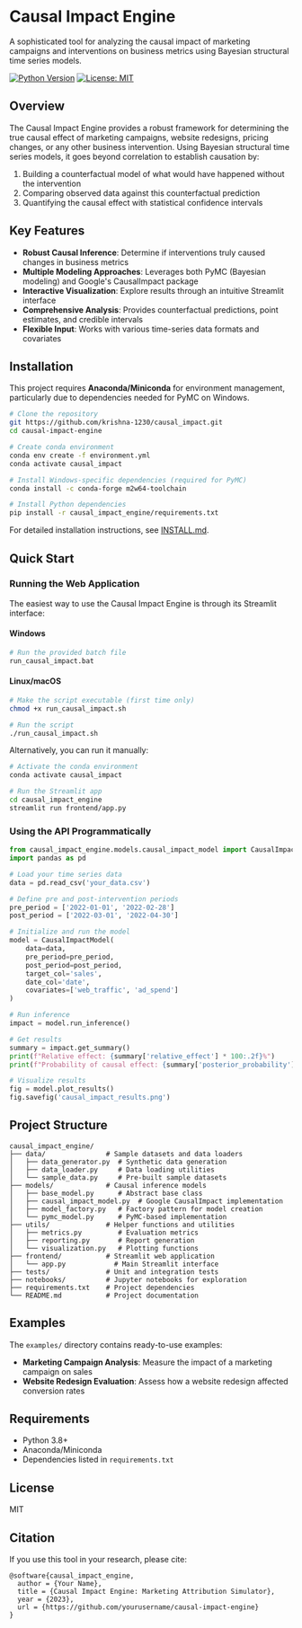 # Causal Impact Engine

A sophisticated tool for analyzing the causal impact of marketing campaigns and interventions on business metrics using Bayesian structural time series models.

[![Python Version](https://img.shields.io/badge/python-3.8%2B-blue)](https://www.python.org/downloads/)
[![License: MIT](https://img.shields.io/badge/License-MIT-yellow.svg)](https://opensource.org/licenses/MIT)

## Overview

The Causal Impact Engine provides a robust framework for determining the true causal effect of marketing campaigns, website redesigns, pricing changes, or any other business intervention. Using Bayesian structural time series models, it goes beyond correlation to establish causation by:

1. Building a counterfactual model of what would have happened without the intervention
2. Comparing observed data against this counterfactual prediction
3. Quantifying the causal effect with statistical confidence intervals

## Key Features

- **Robust Causal Inference**: Determine if interventions truly caused changes in business metrics
- **Multiple Modeling Approaches**: Leverages both PyMC (Bayesian modeling) and Google's CausalImpact package
- **Interactive Visualization**: Explore results through an intuitive Streamlit interface
- **Comprehensive Analysis**: Provides counterfactual predictions, point estimates, and credible intervals
- **Flexible Input**: Works with various time-series data formats and covariates

## Installation

This project requires **Anaconda/Miniconda** for environment management, particularly due to dependencies needed for PyMC on Windows.

```bash
# Clone the repository
git https://github.com/krishna-1230/causal_impact.git
cd causal-impact-engine

# Create conda environment
conda env create -f environment.yml
conda activate causal_impact

# Install Windows-specific dependencies (required for PyMC)
conda install -c conda-forge m2w64-toolchain

# Install Python dependencies
pip install -r causal_impact_engine/requirements.txt
```

For detailed installation instructions, see [INSTALL.md](INSTALL.md).

## Quick Start

### Running the Web Application

The easiest way to use the Causal Impact Engine is through its Streamlit interface:

#### Windows
```bash
# Run the provided batch file
run_causal_impact.bat
```

#### Linux/macOS
```bash
# Make the script executable (first time only)
chmod +x run_causal_impact.sh

# Run the script
./run_causal_impact.sh
```

Alternatively, you can run it manually:

```bash
# Activate the conda environment
conda activate causal_impact

# Run the Streamlit app
cd causal_impact_engine
streamlit run frontend/app.py
```

### Using the API Programmatically

```python
from causal_impact_engine.models.causal_impact_model import CausalImpactModel
import pandas as pd

# Load your time series data
data = pd.read_csv('your_data.csv')

# Define pre and post-intervention periods
pre_period = ['2022-01-01', '2022-02-28']
post_period = ['2022-03-01', '2022-04-30']

# Initialize and run the model
model = CausalImpactModel(
    data=data, 
    pre_period=pre_period, 
    post_period=post_period,
    target_col='sales',
    date_col='date',
    covariates=['web_traffic', 'ad_spend']
)

# Run inference
impact = model.run_inference()

# Get results
summary = impact.get_summary()
print(f"Relative effect: {summary['relative_effect'] * 100:.2f}%")
print(f"Probability of causal effect: {summary['posterior_probability']:.2f}")

# Visualize results
fig = model.plot_results()
fig.savefig('causal_impact_results.png')
```

## Project Structure

```
causal_impact_engine/
├── data/               # Sample datasets and data loaders
│   ├── data_generator.py  # Synthetic data generation
│   ├── data_loader.py     # Data loading utilities
│   └── sample_data.py     # Pre-built sample datasets
├── models/             # Causal inference models
│   ├── base_model.py      # Abstract base class
│   ├── causal_impact_model.py  # Google CausalImpact implementation
│   ├── model_factory.py   # Factory pattern for model creation
│   └── pymc_model.py      # PyMC-based implementation
├── utils/              # Helper functions and utilities
│   ├── metrics.py         # Evaluation metrics
│   ├── reporting.py       # Report generation
│   └── visualization.py   # Plotting functions
├── frontend/           # Streamlit web application
│   └── app.py            # Main Streamlit interface
├── tests/              # Unit and integration tests
├── notebooks/          # Jupyter notebooks for exploration
├── requirements.txt    # Project dependencies
└── README.md           # Project documentation
```

## Examples

The `examples/` directory contains ready-to-use examples:

- **Marketing Campaign Analysis**: Measure the impact of a marketing campaign on sales
- **Website Redesign Evaluation**: Assess how a website redesign affected conversion rates

## Requirements

- Python 3.8+
- Anaconda/Miniconda
- Dependencies listed in `requirements.txt`

## License

MIT

## Citation

If you use this tool in your research, please cite:
```
@software{causal_impact_engine,
  author = {Your Name},
  title = {Causal Impact Engine: Marketing Attribution Simulator},
  year = {2023},
  url = {https://github.com/yourusername/causal-impact-engine}
}
```

